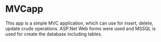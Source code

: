 # MVCapp
This app is a simple MVC application, which can use for insert, delete, update crude operations. ASP.Net Web forms were used and MSSQL is used for create the database including tables.
